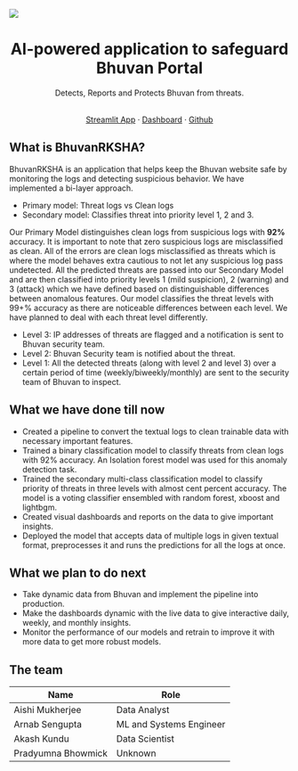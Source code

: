 **![](https://lh7-us.googleusercontent.com/cOsH7-Dh0nQaTbUkWHKOMA2-vu9L7rX8ZokdfVdqxbYmX32MuwiBf8chC6R8LLuexmKBgJL9dIIm0g2yEf1d_dA5VV8qGGL0vvzYf_rwDD7M0UdiHiZ35xVu9vJwsRWjSy3-DLQGXtR1YCMdn3ORDQ)**

<h1 align="center"> AI-powered application to safeguard Bhuvan Portal </h1>

<div align="center">
Detects, Reports and Protects  Bhuvan from threats.
</div>

  <p align="center">
  <br/>
    <a href="https://mohakash.streamlit.app"> Streamlit App</a>
    ·
  <a href="https://app.powerbi.com/reportEmbed?reportId=14ca9c92-f434-4cbc-98cd-d43e683a7e94&autoAuth=true&ctid=23a21599-83e3-45ed-9e32-d7441e300908">Dashboard</a>
    ·
    <a href="https://github.com/asengupta07/Mohakash">Github</a>
  </p>


## What is BhuvanRKSHA?
BhuvanRKSHA is an application that helps keep the Bhuvan website safe by monitoring the logs and detecting suspicious behavior. We have implemented a bi-layer approach. 
- Primary model: Threat logs vs Clean logs 
- Secondary model: Classifies threat  into priority level 1, 2 and 3. 

Our Primary Model distinguishes clean logs from suspicious logs with **92%** accuracy. It is important to note that zero suspicious logs are misclassified as clean. All of the errors are clean logs misclassified as threats  which is where the model behaves extra cautious to not let any suspicious log pass undetected.
All the predicted threats are passed into our Secondary Model and are then classified into priority levels 1 (mild suspicion), 2 (warning) and 3 (attack) which we have defined based on distinguishable differences between anomalous features. Our model classifies the threat levels with 99+% accuracy as there are noticeable differences between each level. 
We have planned to deal with each threat level differently.

- Level 3: IP addresses of threats are flagged and a notification is sent  to Bhuvan security team.
- Level 2: Bhuvan Security team is notified about the threat.
- Level 1: All the detected threats (along with level 2 and level 3) over a certain period of time (weekly/biweekly/monthly) are sent to the security team of Bhuvan to inspect.

## What we have done till now

- Created a pipeline to convert the textual logs to clean trainable data with necessary important features.
- Trained a binary classification model to classify threats from clean logs with 92% accuracy. An Isolation forest model was used for this anomaly detection task.
- Trained the secondary multi-class classification model to classify priority of threats in three levels with almost cent percent accuracy. The model is a voting classifier ensembled with random forest, xboost and lightbgm.
- Created visual dashboards and reports on the data to give important insights.
- Deployed the model that accepts data of multiple logs in given textual format, preprocesses it and runs the predictions for all the logs at once.

## What we plan to do next

-  Take dynamic data from Bhuvan and implement the pipeline into production.
- Make the dashboards dynamic with the live data to give interactive daily, weekly, and monthly insights.
- Monitor the performance of our models and retrain to improve it with more data to get more robust models.

## The team
|Name                         |Role         |                
|----------------|-------------------------------|
|Aishi Mukherjee| Data Analyst          |
|Arnab Sengupta| ML and Systems Engineer          |
|Akash Kundu| Data Scientist|
|Pradyumna Bhowmick| Unknown|

